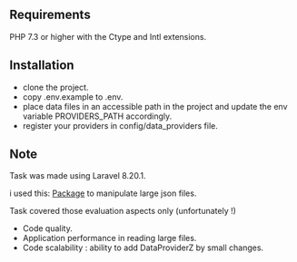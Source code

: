 ## Requirements

PHP 7.3 or higher with the Ctype and Intl extensions.

## Installation

<ul>
<li>clone the project.</li>
<li>copy .env.example to .env.</li>
<li>place data files in an accessible path in the project and update the env variable PROVIDERS_PATH accordingly.</li>
<li>register your providers in config/data_providers file.</li>
</ul>

## Note

<p>Task was made using Laravel 8.20.1.</p>
<p>i used this: <a href="https://github.com/pcrov/JsonReader">Package</a> to manipulate large json files.</p>
<p>Task covered those evaluation aspects only (unfortunately !) <ul>
<li>Code quality.</li>
<li>Application performance in reading large files.</li>
<li>Code scalability : ability to add DataProviderZ by small changes.
</li>
</ul></p>

